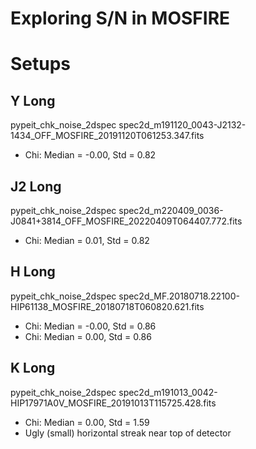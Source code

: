 # Exploring S/N in MOSFIRE

# Setups

## Y Long

pypeit_chk_noise_2dspec spec2d_m191120_0043-J2132-1434_OFF_MOSFIRE_20191120T061253.347.fits

- Chi:  Median = -0.00, Std = 0.82

## J2 Long

pypeit_chk_noise_2dspec spec2d_m220409_0036-J0841+3814_OFF_MOSFIRE_20220409T064407.772.fits

- Chi:  Median = 0.01, Std = 0.82

## H Long

pypeit_chk_noise_2dspec spec2d_MF.20180718.22100-HIP61138_MOSFIRE_20180718T060820.621.fits 

- Chi:  Median = -0.00, Std = 0.86
- Chi:  Median = 0.00, Std = 0.86

## K Long

pypeit_chk_noise_2dspec spec2d_m191013_0042-HIP17971A0V_MOSFIRE_20191013T115725.428.fits

- Chi:  Median = 0.00, Std = 1.59
- Ugly (small) horizontal streak near top of detector